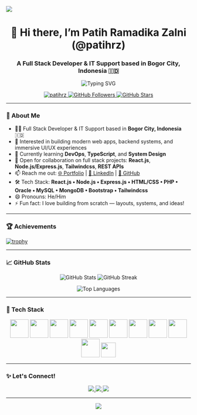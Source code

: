 <!-- Banner Header -->
<img src="https://capsule-render.vercel.app/api?type=rect&color=gradient&height=100&section=header&text=Hi%20I'm%20Patih%20Ramadika%20Zalni!🚀&fontSize=35&fontColor=ffffff" />

<h1 align="center">👋 Hi there, I’m Patih Ramadika Zalni (@patihrz)</h1>

<h3 align="center">A Full Stack Developer & IT Support based in Bogor City, Indonesia 🇮🇩</h3>

<p align="center">
  <img src="https://readme-typing-svg.herokuapp.com?color=00FEEF&size=24&center=true&vCenter=true&lines=Full-Stack+Developer;IT+Support+Specialist;React.js+%7C+Node.js+%7C+Express.js;Building+Awesome+UI%2FUX;Learning+DevOps+and+System+Design" alt="Typing SVG" />
</p>

<p align="center">
  <a href="https://github.com/patihrz">
    <img src="https://komarev.com/ghpvc/?username=patihrz&label=Profile%20views&color=0e75b6&style=flat" alt="patihrz" />
  </a>
  <a href="https://github.com/patihrz?tab=followers">
    <img src="https://img.shields.io/github/followers/patihrz?label=Followers&style=social" alt="GitHub Followers" />
  </a>
  <a href="https://github.com/patihrz/">
    <img src="https://img.shields.io/github/stars/patihrz?label=Stars&style=social" alt="GitHub Stars" />
  </a>
</p>

---

### 🚀 About Me
- 👨‍💻 Full Stack Developer & IT Support based in **Bogor City, Indonesia** 🇮🇩
- 👀 Interested in building modern web apps, backend systems, and immersive UI/UX experiences
- 🌱 Currently learning **DevOps**, **TypeScript**, and **System Design**
- 💞️ Open for collaboration on full stack projects: **React.js**, **Node.js/Express.js**, **Tailwindcss**, **REST APIs**
- 📫 Reach me out: [🌐 Portfolio](https://portofoliov2-neon.vercel.app) | [💼 LinkedIn](https://id.linkedin.com/in/patih-ramadika-19b763217) | [🐙 GitHub](https://github.com/patihrz)
- 🛠️ Tech Stack: **React.js • Node.js • Express.js • HTML/CSS • PHP • Oracle • MySQL • MongoDB • Bootstrap • Tailwindcss**
- 😄 Pronouns: He/Him
- ⚡ Fun fact: I love building from scratch — layouts, systems, and ideas!

---

### 🏆 Achievements

[![trophy](https://github-profile-trophy.vercel.app/?username=patihrz&theme=matrix&no-bg=true&margin-w=15&column=-1)](https://github.com/ryo-ma/github-profile-trophy)

---

### 📈 GitHub Stats

<p align="center">
  <img src="https://github-readme-stats.vercel.app/api?username=patihrz&show_icons=true&theme=radical&hide_border=true" alt="GitHub Stats" />
  <img src="https://github-readme-streak-stats.herokuapp.com/?user=patihrz&theme=radical&hide_border=true" alt="GitHub Streak" />
</p>

<p align="center">
  <img src="https://github-readme-stats.vercel.app/api/top-langs/?username=patihrz&layout=compact&theme=radical&hide_border=true" alt="Top Languages" />
</p>

---

### 🚀 Tech Stack

<p align="center">
  <img src="https://cdn.jsdelivr.net/gh/devicons/devicon/icons/react/react-original.svg" width="50" height="50" />
  <img src="https://cdn.jsdelivr.net/gh/devicons/devicon/icons/nodejs/nodejs-original.svg" width="50" height="50" />
  <img src="https://cdn.jsdelivr.net/gh/devicons/devicon/icons/express/express-original.svg" width="50" height="50" />
  <img src="https://cdn.jsdelivr.net/gh/devicons/devicon/icons/html5/html5-original.svg" width="50" height="50" />
  <img src="https://cdn.jsdelivr.net/gh/devicons/devicon/icons/css3/css3-original.svg" width="50" height="50" />
  <img src="https://cdn.jsdelivr.net/gh/devicons/devicon/icons/php/php-original.svg" width="50" height="50" />
  <img src="https://cdn.jsdelivr.net/gh/devicons/devicon/icons/oracle/oracle-original.svg" width="50" height="50" />
  <img src="https://cdn.jsdelivr.net/gh/devicons/devicon/icons/mysql/mysql-original.svg" width="50" height="50" />
  <img src="https://cdn.jsdelivr.net/gh/devicons/devicon/icons/mongodb/mongodb-original.svg" width="50" height="50" />
  <img src="https://cdn.jsdelivr.net/gh/devicons/devicon/icons/bootstrap/bootstrap-plain.svg" width="50" height="50" />
  <img src="https://img.shields.io/badge/TailwindCSS-38B2AC?style=for-the-badge&logo=tailwind-css&logoColor=white" height="40"/>
</p>

---

### ✨ Let's Connect!
<p align="center">
  <a href="https://portofoliov2-neon.vercel.app" target="_blank">
    <img src="https://img.shields.io/badge/Portfolio-000?style=for-the-badge&logo=vercel&logoColor=white" />
  </a>
  <a href="https://linkedin.com/in/patih-ramadika-19b763217" target="_blank">
    <img src="https://img.shields.io/badge/LinkedIn-0A66C2?style=for-the-badge&logo=linkedin&logoColor=white" />
  </a>
  <a href="https://github.com/patihrz" target="_blank">
    <img src="https://img.shields.io/badge/GitHub-100000?style=for-the-badge&logo=github&logoColor=white" />
  </a>
</p>

---

<!-- Footer -->
<p align="center">
  <img src="https://capsule-render.vercel.app/api?type=waving&color=gradient&height=120&section=footer" />
</p>
